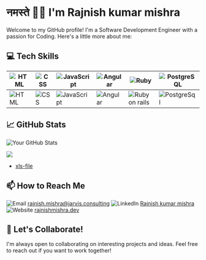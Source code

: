 # नमस्ते 🙏🏻 I'm Rajnish kumar mishra

Welcome to my GitHub profile! I'm a Software Development Engineer with a passion for Coding. Here's a little more about me:

## 💻 Tech Skills

|![HTML](https://img.shields.io/badge/-HTML-333333?style=flat&logo=html5)|![CSS](https://img.shields.io/badge/-CSS-333333?style=flat&logo=css3)|![JavaScript](https://img.shields.io/badge/-JavaScript-333333?style=flat&logo=javascript)|![Angular](https://img.shields.io/badge/-Angular-333333?style=flat&logo=angular)|![Ruby](https://img.shields.io/badge/-Ruby-333333?style=flat&logo=ruby)|![PostgreSQL](https://img.shields.io/badge/-PostgreSQL-333333?style=flat&logo=postgresql)|
|------------|-----------|------------|-----------|-----------|--------|
| ![HTML](https://progress-bar.dev/95) | ![CSS](https://progress-bar.dev/95) | ![JavaScript](https://progress-bar.dev/80) | ![Angular](https://progress-bar.dev/90) | ![Ruby on rails](https://progress-bar.dev/85) | ![PostgreSql](https://progress-bar.dev/80)

## 📈 GitHub Stats

![Your GitHub Stats](https://github-readme-stats.vercel.app/api?username=rajnish-jarvis&show_icons=true&theme=radical)

<img src="https://img.shields.io/badge/Ruby-Gem-red?style=flat-square&logo=ruby&logoColor=white"/>

<!-- BLOG-POST-LIST:START -->
- [xls-file](https://rubygems.org/gems/xls-file)
<!-- BLOG-POST-LIST:END -->

## 📫 How to Reach Me

![Email](https://img.shields.io/badge/-Email-D14836?style=flat&logo=gmail&logoColor=white) [rajnish.mishra@jarvis.consulting](mailto:rajnish.mishra@jarvis.consulting)
![LinkedIn](https://img.shields.io/badge/-LinkedIn-0077B5?style=flat&logo=linkedin&logoColor=white) [Rajnish kumar mishra](https://www.linkedin.com/in/rajnish-kumar-mishra-68a8bb163/)
![Website](https://img.shields.io/badge/-Website-000000?style=flat&logo=internet-explorer&logoColor=white) [rajnishmishra.dev](https://rajnishmishra.dev)

## 🤝 Let's Collaborate!

I'm always open to collaborating on interesting projects and ideas. Feel free to reach out if you want to work together!
